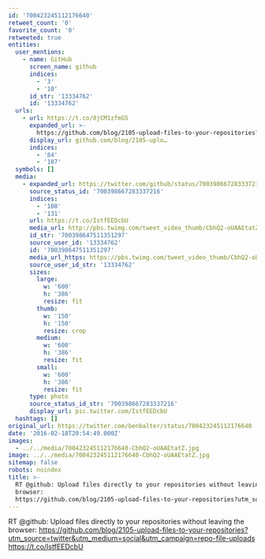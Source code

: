 ```yaml
---
id: '700423245112176640'
retweet_count: '0'
favorite_count: '0'
retweeted: true
entities:
  user_mentions:
    - name: GitHub
      screen_name: github
      indices:
        - '3'
        - '10'
      id_str: '13334762'
      id: '13334762'
  urls:
    - url: https://t.co/8jCM1zfmG5
      expanded_url: >-
        https://github.com/blog/2105-upload-files-to-your-repositories?utm_source=twitter&utm_medium=social&utm_campaign=repo-file-uploads
      display_url: github.com/blog/2105-uplo…
      indices:
        - '84'
        - '107'
  symbols: []
  media:
    - expanded_url: https://twitter.com/github/status/700398667283337216/photo/1
      source_status_id: '700398667283337216'
      indices:
        - '108'
        - '131'
      url: https://t.co/IstfEEDcbU
      media_url: http://pbs.twimg.com/tweet_video_thumb/CbhQ2-oUAAEtatZ.jpg
      id_str: '700398647511351297'
      source_user_id: '13334762'
      id: '700398647511351297'
      media_url_https: https://pbs.twimg.com/tweet_video_thumb/CbhQ2-oUAAEtatZ.jpg
      source_user_id_str: '13334762'
      sizes:
        large:
          w: '600'
          h: '386'
          resize: fit
        thumb:
          w: '150'
          h: '150'
          resize: crop
        medium:
          w: '600'
          h: '386'
          resize: fit
        small:
          w: '600'
          h: '386'
          resize: fit
      type: photo
      source_status_id_str: '700398667283337216'
      display_url: pic.twitter.com/IstfEEDcbU
  hashtags: []
original_url: https://twitter.com/benbalter/status/700423245112176640
date: '2016-02-18T20:54:49.000Z'
images:
  - ../../media/700423245112176640-CbhQ2-oUAAEtatZ.jpg
image: ../../media/700423245112176640-CbhQ2-oUAAEtatZ.jpg
sitemap: false
robots: noindex
title: >-
  RT @github: Upload files directly to your repositories without leaving the
  browser:
  https://github.com/blog/2105-upload-files-to-your-repositories?utm_source=twitter&utm_medium=social&utm_campaign=repo-file-uploads…
---
```


RT @github: Upload files directly to your repositories without leaving the browser: https://github.com/blog/2105-upload-files-to-your-repositories?utm_source=twitter&utm_medium=social&utm_campaign=repo-file-uploads https://t.co/IstfEEDcbU